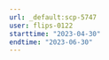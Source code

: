 ```yaml
---
url: _default:scp-5747
user: flips-0122
starttime: "2023-04-30"
endtime: "2023-06-30"
---
```

<reserve />